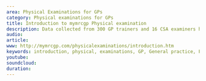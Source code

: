 ```yaml
---
area: Physical Examinations for GPs
category: Physical examinations for GPs
title: Introduction to mymrcgp Physical examination
description: Data collected from 300 GP trainers and 16 CSA examiners has been ana-lysed to pro-vide guidance about physical examination of common Gen-eral Practice cases
audio: 
article: 
www: http://mymrcgp.com/physicalexaminations/introduction.htm
keywords: introduction, physical, examinations, GP, General practice, Fraser Birrell, Keith Birrell, Richard Shelley
youtube: 
soundcloud: 
duration: 
---
```

